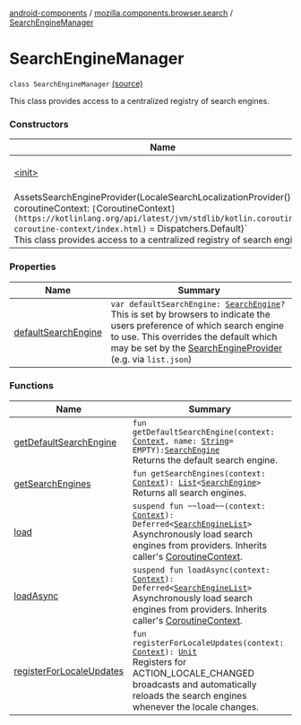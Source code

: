 [android-components](../../index.md) / [mozilla.components.browser.search](../index.md) / [SearchEngineManager](./index.md)

# SearchEngineManager

`class SearchEngineManager` [(source)](https://github.com/mozilla-mobile/android-components/blob/master/components/browser/search/src/main/java/mozilla/components/browser/search/SearchEngineManager.kt#L27)

This class provides access to a centralized registry of search engines.

### Constructors

| Name | Summary |
|---|---|
| [&lt;init&gt;](-init-.md) | `SearchEngineManager(providers: `[`List`](https://kotlinlang.org/api/latest/jvm/stdlib/kotlin.collections/-list/index.html)`<`[`SearchEngineProvider`](../../mozilla.components.browser.search.provider/-search-engine-provider/index.md)`> = listOf(
            AssetsSearchEngineProvider(LocaleSearchLocalizationProvider())), coroutineContext: `[`CoroutineContext`](https://kotlinlang.org/api/latest/jvm/stdlib/kotlin.coroutines/-coroutine-context/index.html)` = Dispatchers.Default)`<br>This class provides access to a centralized registry of search engines. |

### Properties

| Name | Summary |
|---|---|
| [defaultSearchEngine](default-search-engine.md) | `var defaultSearchEngine: `[`SearchEngine`](../-search-engine/index.md)`?`<br>This is set by browsers to indicate the users preference of which search engine to use. This overrides the default which may be set by the [SearchEngineProvider](../../mozilla.components.browser.search.provider/-search-engine-provider/index.md) (e.g. via `list.json`) |

### Functions

| Name | Summary |
|---|---|
| [getDefaultSearchEngine](get-default-search-engine.md) | `fun getDefaultSearchEngine(context: `[`Context`](https://developer.android.com/reference/android/content/Context.html)`, name: `[`String`](https://kotlinlang.org/api/latest/jvm/stdlib/kotlin/-string/index.html)` = EMPTY): `[`SearchEngine`](../-search-engine/index.md)<br>Returns the default search engine. |
| [getSearchEngines](get-search-engines.md) | `fun getSearchEngines(context: `[`Context`](https://developer.android.com/reference/android/content/Context.html)`): `[`List`](https://kotlinlang.org/api/latest/jvm/stdlib/kotlin.collections/-list/index.html)`<`[`SearchEngine`](../-search-engine/index.md)`>`<br>Returns all search engines. |
| [load](load.md) | `suspend fun ~~load~~(context: `[`Context`](https://developer.android.com/reference/android/content/Context.html)`): Deferred<`[`SearchEngineList`](../../mozilla.components.browser.search.provider/-search-engine-list/index.md)`>`<br>Asynchronously load search engines from providers. Inherits caller's [CoroutineContext](https://kotlinlang.org/api/latest/jvm/stdlib/kotlin.coroutines/-coroutine-context/index.html). |
| [loadAsync](load-async.md) | `suspend fun loadAsync(context: `[`Context`](https://developer.android.com/reference/android/content/Context.html)`): Deferred<`[`SearchEngineList`](../../mozilla.components.browser.search.provider/-search-engine-list/index.md)`>`<br>Asynchronously load search engines from providers. Inherits caller's [CoroutineContext](https://kotlinlang.org/api/latest/jvm/stdlib/kotlin.coroutines/-coroutine-context/index.html). |
| [registerForLocaleUpdates](register-for-locale-updates.md) | `fun registerForLocaleUpdates(context: `[`Context`](https://developer.android.com/reference/android/content/Context.html)`): `[`Unit`](https://kotlinlang.org/api/latest/jvm/stdlib/kotlin/-unit/index.html)<br>Registers for ACTION_LOCALE_CHANGED broadcasts and automatically reloads the search engines whenever the locale changes. |
